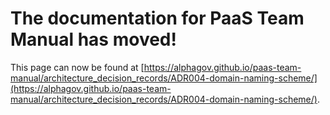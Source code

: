 
# The documentation for PaaS Team Manual has moved!
This page can now be found at [https://alphagov.github.io/paas-team-manual/architecture_decision_records/ADR004-domain-naming-scheme/](https://alphagov.github.io/paas-team-manual/architecture_decision_records/ADR004-domain-naming-scheme/).
